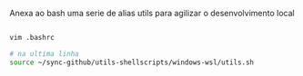 
Anexa ao bash uma serie de alias utils para agilizar o desenvolvimento local

```bash

vim .bashrc

# na ultima linha
source ~/sync-github/utils-shellscripts/windows-wsl/utils.sh




```
